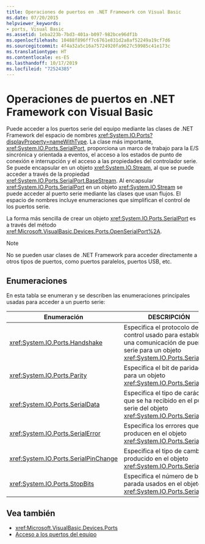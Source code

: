 ```yaml
---
title: Operaciones de puertos en .NET Framework con Visual Basic
ms.date: 07/20/2015
helpviewer_keywords:
- ports, Visual Basic
ms.assetid: 1eba223b-7bd3-401a-b097-982bce96df1b
ms.openlocfilehash: 10488f896ff7c6761e831d2a8af52249a19cf7d6
ms.sourcegitcommit: 4f4a32a5c16a75724920fa9627c59985c41e173c
ms.translationtype: HT
ms.contentlocale: es-ES
ms.lasthandoff: 10/17/2019
ms.locfileid: "72524385"
---
```

# <a name="port-operations-in-the-net-framework-with-visual-basic"></a>Operaciones de puertos en .NET Framework con Visual Basic

Puede acceder a los puertos serie del equipo mediante las clases de .NET Framework del espacio de nombres <xref:System.IO.Ports?displayProperty=nameWithType>. La clase más importante, <xref:System.IO.Ports.SerialPort>, proporciona un marco de trabajo para la E/S sincrónica y orientada a eventos, el acceso a los estados de punto de conexión e interrupción y el acceso a las propiedades del controlador serie. Se puede encapsular en un objeto <xref:System.IO.Stream>, al que se puede acceder a través de la propiedad <xref:System.IO.Ports.SerialPort.BaseStream>. Al encapsular <xref:System.IO.Ports.SerialPort> en un objeto <xref:System.IO.Stream> se puede acceder al puerto serie mediante las clases que usan flujos. El espacio de nombres incluye enumeraciones que simplifican el control de los puertos serie.

La forma más sencilla de crear un objeto <xref:System.IO.Ports.SerialPort> es a través del método <xref:Microsoft.VisualBasic.Devices.Ports.OpenSerialPort%2A>.

> [!NOTE]
> No se pueden usar clases de .NET Framework para acceder directamente a otros tipos de puertos, como puertos paralelos, puertos USB, etc.

## <a name="enumerations"></a>Enumeraciones

En esta tabla se enumeran y se describen las enumeraciones principales usadas para acceder a un puerto serie:

|Enumeración|DESCRIPCIÓN|
|---|---|
|<xref:System.IO.Ports.Handshake>|Especifica el protocolo de control usado para establecer una comunicación de puerto serie para un objeto <xref:System.IO.Ports.SerialPort>.|
|<xref:System.IO.Ports.Parity>|Especifica el bit de paridad para un objeto <xref:System.IO.Ports.SerialPort>.|
|<xref:System.IO.Ports.SerialData>|Especifica el tipo de carácter que se ha recibido en el puerto serie del objeto <xref:System.IO.Ports.SerialPort>.|
|<xref:System.IO.Ports.SerialError>|Especifica los errores que se producen en el objeto <xref:System.IO.Ports.SerialPort>.|
|<xref:System.IO.Ports.SerialPinChange>|Especifica el tipo de cambio producido en el objeto <xref:System.IO.Ports.SerialPort>.|
|<xref:System.IO.Ports.StopBits>|Especifica el número de bits de parada usados en el objeto <xref:System.IO.Ports.SerialPort>.|

## <a name="see-also"></a>Vea también

- <xref:Microsoft.VisualBasic.Devices.Ports>
- [Acceso a los puertos del equipo](../../../../visual-basic/developing-apps/programming/computer-resources/accessing-the-computer-s-ports.md)
